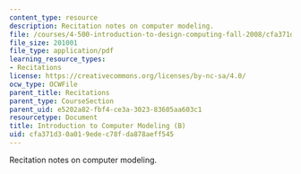 ```yaml
---
content_type: resource
description: Recitation notes on computer modeling.
file: /courses/4-500-introduction-to-design-computing-fall-2008/cfa371d30a019edec78fda878aeff545_rec3.pdf
file_size: 201001
file_type: application/pdf
learning_resource_types:
- Recitations
license: https://creativecommons.org/licenses/by-nc-sa/4.0/
ocw_type: OCWFile
parent_title: Recitations
parent_type: CourseSection
parent_uid: e5202a82-fbf4-ce3a-3023-83605aa603c1
resourcetype: Document
title: Introduction to Computer Modeling (B)
uid: cfa371d3-0a01-9ede-c78f-da878aeff545
---
```

Recitation notes on computer modeling.